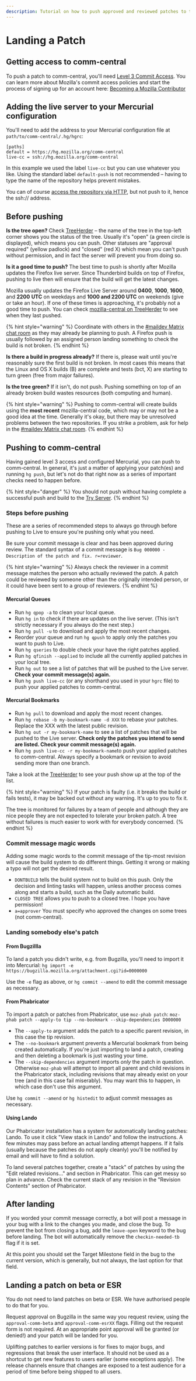 ```yaml
---
description: Tutorial on how to push approved and reviewed patches to the production server
---
```


# Landing a Patch

## Getting access to comm-central <a href="#getting-access-to-the-try-server" id="getting-access-to-the-try-server"></a>

To push a patch to comm-central, you'll need [Level 3 Commit Access](http://www.mozilla.org/hacking/commit-access-policy/). You can learn more about Mozilla's commit access policies and start the process of signing up for an account here: [Becoming a Mozilla Contributor](http://www.mozilla.org/hacking/committer/)

## Adding the live server to your Mercurial configuration

You'll need to add the address to your Mercurial configuration file at `path/to/comm-central/.hg/hgrc`:

```
[paths]
default = https://hg.mozilla.org/comm-central
live-cc = ssh://hg.mozilla.org/comm-central
```

In this example we used the label `live-cc` but you can use whatever you like. Using the standard label `default-push` is not recommended – having to type the name of the repository helps prevent mistakes.

You can of course [access the repository via HTTP](https://hg.mozilla.org/try-comm-central/), but not push to it, hence the ssh:// address.

## Before pushing <a href="#pushing-to-try" id="pushing-to-try"></a>

**Is the tree open?** Check [TreeHerder](https://treeherder.mozilla.org/#/jobs?repo=comm-central) – the name of the tree in the top-left corner shows you the status of the tree. Usually it's "open" (a green circle is displayed), which means you can push. Other statuses are "approval required" (yellow padlock) and "closed" (red X) which mean you can't push without permission, and in fact the server will prevent you from doing so.

**Is it a good time to push?** The best time to push is shortly after Mozilla updates the Firefox live server. Since Thunderbird builds on top of Firefox, pushing to live then will ensure that the build will get the latest changes.

Mozilla usually updates the Firefox Live Server around **0400**, **1000**, **1600**, and **2200** **UTC** on weekdays and **1000 and 2200 UTC** on weekends (give or take an hour). If one of these times is approaching, it's probably not a good time to push. You can check [mozilla-central on TreeHerder](https://treeherder.mozilla.org/#/jobs?repo=mozilla-central) to see when they last pushed.

{% hint style="warning" %}
Coordinate with others in the [#maildev Matrix chat room](https://chat.mozilla.org/#/room/#maildev:mozilla.org) as they may already be planning to push. A Firefox push is usually followed by an assigned person landing something to check the build is not broken.
{% endhint %}

**Is there a build in progress already?** If there is, please wait until you're reasonably sure the first build is not broken. In most cases this means that the Linux and OS X builds (B) are complete and tests (bct, X) are starting to turn green (free from major failures).

**Is the tree green?** If it isn't, do not push. Pushing something on top of an already broken build wastes resources (both computing and human).

{% hint style="warning" %}
Pushing to comm-central will create builds using the **most recent** mozilla-central code, which may or may not be a good idea at the time. Generally it's okay, but there may be unresolved problems between the two repositories. If you strike a problem, ask for help in the [#maildev Matrix chat room](https://chat.mozilla.org/#/room/#maildev:mozilla.org).
{% endhint %}



## Pushing to comm-central <a href="#pushing-to-try" id="pushing-to-try"></a>

Having gained level 3 access and configured Mercurial, you can push to comm-central. In general, it's just a matter of applying your patch(es) and running `hg push`, but let's not do that right now as a series of important checks need to happen before.

{% hint style="danger" %}
You should not push without having complete a successful push and build to the [Try Server](try-server.md).
{% endhint %}

### Steps before pushing

These are a series of recommended steps to always go through before pushing to Live to ensure you're pushing only what you need.

Be sure your commit message is clear and has been approved during review. The standard syntax of a commit message is `Bug 000000 - Description of the patch and fix. r=reviewer`.

{% hint style="warning" %}
Always check the reviewer in a commit message matches the person who actually reviewed the patch. A patch could be reviewed by someone other than the originally intended person, or it could have been sent to a group of reviewers.
{% endhint %}

#### Mercurial Queues

* Run `hg qpop -a` to clean your local queue.
* Run `hg in` to check if there are updates on the live server. (This isn't strictly necessary if you always do the next step.)
* Run `hg pull -u` to download and apply the most recent changes.
* Reorder your queue and run `hg qpush` to apply only the patches you want to push to Live.
* Run `hg qseries` to double check your have the right patches applied.
* Run `hg qfinish --applied` to include all the currently applied patches in your local tree.
* Run `hg out` to see a list of patches that will be pushed to the Live server. **Check your commit message(s) again.**
* Run `hg push live-cc` (or any shorthand you used in your `hgrc` file) to push your applied patches to comm-central.

#### Mercurial Bookmarks

* Run `hg pull` to download and apply the most recent changes.
* Run `hg rebase -b my-bookmark-name -d XXX` to rebase your patches. Replace the XXX with the latest public revision.
* Run `hg out -r my-bookmark-name` to see a list of patches that will be pushed to the Live server. **Check only the patches you intend to send are listed. Check your commit message(s) again.**
* Run `hg push live-cc -r my-bookmark-name`to push your applied patches to comm-central. Always specify a bookmark or revision to avoid sending more than one branch.

Take a look at the [TreeHerder](https://treeherder.mozilla.org/#/jobs?repo=comm-central) to see your push show up at the top of the list.

{% hint style="warning" %}
If your patch is faulty (i.e. it breaks the build or fails tests), it may be backed out without any warning. It's up to you to fix it.

The tree is monitored for failures by a team of people and although they are nice people they are not expected to tolerate your broken patch. A tree without failures is much easier to work with for everybody concerned.
{% endhint %}

### Commit message magic words

Adding some magic words to the commit message of the tip-most revision will cause the build system to do different things. Getting it wrong or making a typo will not get the desired result.

* `DONTBUILD` tells the build system not to build on this push. Only the decision and linting tasks will happen, unless another process comes along and starts a build, such as the Daily automatic build.
* `CLOSED TREE` allows you to push to a closed tree. I hope you have permission!
* `a=approver` You must specify who approved the changes on some trees (not comm-central).

### Landing somebody else's patch

#### From Bugzillla

To land a patch you didn't write, e.g. from Bugzilla, you'll need to import it into Mercurial: `hg import -e https://bugzilla.mozilla.org/attachment.cgi?id=0000000`

Use the `-e` flag as above, or `hg commit --amend` to edit the commit message as necessary.

#### From Phabricator

To import a patch or patches from Phabricator, use `moz-phab patch`: `moz-phab patch --apply-to tip --no-bookmark --skip-dependencies D000000`

* The `--apply-to` argument adds the patch to a specific parent revision, in this case the tip revision.
* The `--no-bookmark` argument prevents a Mercurial bookmark from being created automatically. If you're just importing to land a patch, creating and then deleting a bookmark is just wasting your time.
* The `--skip-dependencies` argument imports _only_ the patch in question. Otherwise `moz-phab` will attempt to import all parent and child revisions in the Phabricator stack, including revisions that may already exist on your tree (and in this case fail miserably). You may want this to happen, in which case don't use this argument.

Use `hg commit --amend` or `hg histedit` to adjust commit messages as necessary.

#### Using Lando

Our Phabricator installation has a system for automatically landing patches: Lando. To use it click "View stack in Lando" and follow the instructions. A few minutes may pass before an actual landing attempt happens. If it fails (usually because the patches do not apply cleanly) you'll be notified by email and will have to find a solution.

To land several patches together, create a "stack" of patches by using the "Edit related revisions…" and section in Phabricator. This can get messy so plan in advance. Check the current stack of any revision in the "Revision Contents" section of Phabricator.

## After landing

If you worded your commit message correctly, a bot will post a message in your bug with a link to the changes you made, and close the bug. To prevent the bot from closing a bug, add the `leave-open` keyword to the bug before landing. The bot will automatically remove the `checkin-needed-tb` flag if it is set.

At this point you should set the Target Milestone field in the bug to the current version, which is generally, but not always, the last option for that field.

## Landing a patch on beta or ESR

You do not need to land patches on beta or ESR. We have authorised people to do that for you.

Request approval on Bugzilla in the same way you request review, using the `approval-comm-beta` and `approval-comm-esrXX` flags. Filling out the request form is not required. At an appropriate point approval will be granted (or denied!) and your patch will be landed for you.

Uplifting patches to earlier versions is for fixes to major bugs, and regressions that break the user interface. It should not be used as a shortcut to get new features to users earlier (some exceptions apply). The release channels ensure that changes are exposed to a test audience for a period of time before being shipped to all users.
